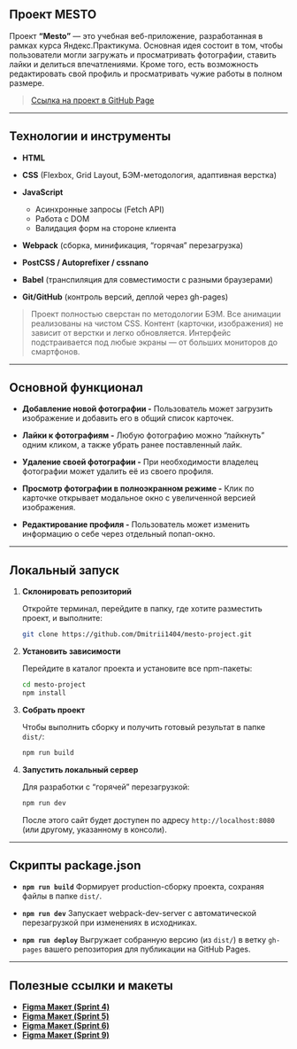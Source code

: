## Проект MESTO

Проект **“Mesto”** — это учебная веб-приложение, разработанная в рамках курса Яндекс.Практикума. Основная идея состоит в том, чтобы пользователи могли загружать и просматривать фотографии, ставить лайки и делиться впечатлениями. Кроме того, есть возможность редактировать свой профиль и просматривать чужие работы в полном размере.

> [Ссылка на проект в GitHub Page](https://Dmitrii1404.github.io/mesto-project)
---

## Технологии и инструменты

* **HTML**
* **CSS** (Flexbox, Grid Layout, БЭМ-методология, адаптивная верстка)
* **JavaScript**

    * Асинхронные запросы (Fetch API)
    * Работа с DOM
    * Валидация форм на стороне клиента
* **Webpack** (сборка, минификация, “горячая” перезагрузка)
* **PostCSS / Autoprefixer / cssnano**
* **Babel** (транспиляция для совместимости с разными браузерами)
* **Git/GitHub** (контроль версий, деплой через gh-pages)

> Проект полностью сверстан по методологии БЭМ. Все анимации реализованы на чистом CSS. Контент (карточки, изображения) не зависит от верстки и легко обновляется. Интерфейс подстраивается под любые экраны — от больших мониторов до смартфонов.

---

## Основной функционал

* **Добавление новой фотографии -**
  Пользователь может загрузить изображение и добавить его в общий список карточек.

* **Лайки к фотографиям -**
  Любую фотографию можно “лайкнуть” одним кликом, а также убрать ранее поставленный лайк.

* **Удаление своей фотографии -**
  При необходимости владелец фотографии может удалить её из своего профиля.

* **Просмотр фотографии в полноэкранном режиме -**
  Клик по карточке открывает модальное окно с увеличенной версией изображения.

* **Редактирование профиля -**
  Пользователь может изменить информацию о себе через отдельный попап-окно.

---

## Локальный запуск

1. **Склонировать репозиторий**

   Откройте терминал, перейдите в папку, где хотите разместить проект, и выполните:

   ```bash
   git clone https://github.com/Dmitrii1404/mesto-project.git
   ```

2. **Установить зависимости**

   Перейдите в каталог проекта и установите все npm-пакеты:

   ```bash
   cd mesto-project
   npm install
   ```

3. **Собрать проект**

   Чтобы выполнить сборку и получить готовый результат в папке `dist/`:

   ```bash
   npm run build
   ```

4. **Запустить локальный сервер**

   Для разработки с “горячей” перезагрузкой:

   ```bash
   npm run dev
   ```

   После этого сайт будет доступен по адресу `http://localhost:8080` (или другому, указанному в консоли).

---

## Скрипты package.json

* **`npm run build`**
  Формирует production-сборку проекта, сохраняя файлы в папке `dist/`.

* **`npm run dev`**
  Запускает webpack-dev-server с автоматической перезагрузкой при изменениях в исходниках.

* **`npm run deploy`**
  Выгружает собранную версию (из `dist/`) в ветку `gh-pages` вашего репозитория для публикации на GitHub Pages.

---

## Полезные ссылки и макеты

* [**Figma Макет (Sprint 4)**](https://www.figma.com/file/2cn9N9jSkmxD84oJik7xL7/JavaScript.-Sprint-4?node-id=0%3A1)
* [**Figma Макет (Sprint 5)**](https://www.figma.com/file/bjyvbKKJN2naO0ucURl2Z0/JavaScript.-Sprint-5?node-id=0%3A1)
* [**Figma Макет (Sprint 6)**](https://www.figma.com/file/kRVLKwYG3d1HGLvh7JFWRT/JavaScript.-Sprint-6?node-id=0%3A1)
* [**Figma Макет (Sprint 9)**](https://www.figma.com/file/PSdQFRHoxXJFs2FH8IXViF/JavaScript-9-sprint?node-id=0%3A1)